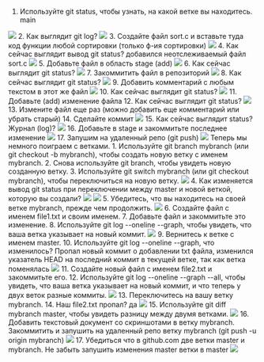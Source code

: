 1.	Используйте git status, чтобы узнать, на какой ветке вы находитесь.
main
<img src="img/screen1.jpg">  
2.	Как выглядит git log?
<img src="img/screen2.jpg"> 
3.	Создайте файл sort.c и вставьте туда код функции любой сортировки (только ф-ия сортировки)
<img src="img/screen3.jpg"> 
4.	Как сейчас выглядит вывод git status?
добавился неотслеживаемый файл sort.c
<img src="img/screen4.jpg"> 
5.	Добавьте файл в область stage (add)
<img src="img/screen5.jpg">   
6.	Как сейчас выглядит git status?
<img src="img/screen6.jpg">   
7.	Закоммитить файл в репозиторий
<img src="img/screen7.jpg">  
8.	Как сейчас выглядит git status?
<img src="img/screen8.jpg">
9.	Добавить комментарий с любым текстом в этот же файл
<img src="img/screen9.jpg">
10.	 Как сейчас выглядит git status?
<img src="img/screen10.jpg">
11.	 Добавьте (add) изменение файла
12.	 Как сейчас выглядит git status?
<img src="img/screen12.jpg">
13.	 Измените файл еще раз (можно добавить еще комментарий или убрать старый)
14.	 Сделайте коммит
<img src="img/screen14.jpg">
15.	 Как сейчас выглядит status? Журнал (log)?
<img src="img/screen15.jpg">
16.	 Добавьте в stage и закоммитьте последнее изменение
<img src="img/screen16.jpg">
17.	 Запушим на удаленный репо (git push)
<img src="img/screen17.jpg">
Теперь мы немного поиграем с ветками. 
1.	Используйте git branch mybranch (или git checkout -b mybranch), чтобы создать новую ветку с именем mybranch.
2.	Снова используйте git branch, чтобы увидеть новую созданную ветку.
3.	Используйте git switch mybranch (или git checkout mybranch), чтобы переключиться на новую ветку.
<img src="img/screen18.jpg">
4.	Как изменяется вывод git status при переключении между master и новой веткой, которую вы создали?
<img src="img/screen19.jpg">
<img src="img/screen20.jpg">
5.	Убедитесь, что вы находитесь на своей ветке mybranch, прежде чем продолжить.
<img src="img/screen21.jpg">
6.	Создайте файл с именем file1.txt и своим именем.
7.	Добавьте файл и закоммитьте это изменение.
8.	Используйте git log --oneline --graph, чтобы увидеть, что ваша ветка указывает на новый коммит.
<img src="img/screen22.jpg">
9.	Вернитесь к ветке с именем master.
10.	Используйте git log --oneline --graph, что изменилось?
Пропал новый коммит о добавлении txt файла, изменился указатель HEAD на последний коммит в текущей ветке, так как ветка поменялась 
<img src="img/screen23.jpg">
11.	Создайте новый файл с именем file2.txt и закоммитьте его.
12.	Используйте git log --oneline --graph --all, чтобы увидеть, что ваша ветка указывает на новый коммит, и что теперь у двух веток разные коммиты.
<img src="img/screen24.jpg">
13.	Переключитесь на вашу ветку mybranch.
14.	Наш file2.txt пропал?
да
<img src="img/screen25.jpg">
15.	Используйте git diff mybranch master, чтобы увидеть разницу между двумя ветками.
<img src="img/screen26.jpg">
16.	 Добавить текстовый документ со скриншотами в ветку mybranch. Закоммитить и запушить на удаленный репо ветку mybranch (git push -u origin mybranch)
<img src="img/screen17.jpg">
17.	 Убедиться что в github.com две ветки master и mybranch. Не забыть запушить изменения master ветки в master
<img src="img/screen17.jpg">
